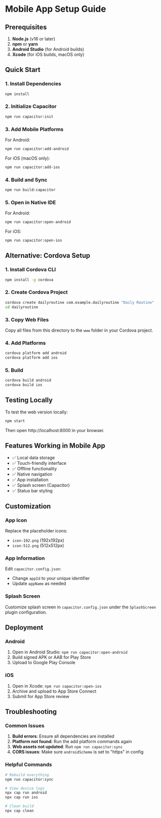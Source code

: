 # Mobile App Setup Guide

## Prerequisites

1. **Node.js** (v16 or later)
2. **npm** or **yarn**
3. **Android Studio** (for Android builds)
4. **Xcode** (for iOS builds, macOS only)

## Quick Start

### 1. Install Dependencies

```bash
npm install
```

### 2. Initialize Capacitor

```bash
npm run capacitor:init
```

### 3. Add Mobile Platforms

For Android:
```bash
npm run capacitor:add-android
```

For iOS (macOS only):
```bash
npm run capacitor:add-ios
```

### 4. Build and Sync

```bash
npm run build:capacitor
```

### 5. Open in Native IDE

For Android:
```bash
npm run capacitor:open-android
```

For iOS:
```bash
npm run capacitor:open-ios
```

## Alternative: Cordova Setup

### 1. Install Cordova CLI

```bash
npm install -g cordova
```

### 2. Create Cordova Project

```bash
cordova create dailyroutine com.example.dailyroutine "Daily Routine"
cd dailyroutine
```

### 3. Copy Web Files

Copy all files from this directory to the `www` folder in your Cordova project.

### 4. Add Platforms

```bash
cordova platform add android
cordova platform add ios
```

### 5. Build

```bash
cordova build android
cordova build ios
```

## Testing Locally

To test the web version locally:

```bash
npm start
```

Then open http://localhost:8000 in your browser.

## Features Working in Mobile App

- ✅ Local data storage
- ✅ Touch-friendly interface
- ✅ Offline functionality
- ✅ Native navigation
- ✅ App installation
- ✅ Splash screen (Capacitor)
- ✅ Status bar styling

## Customization

### App Icon

Replace the placeholder icons:
- `icon-192.png` (192x192px)
- `icon-512.png` (512x512px)

### App Information

Edit `capacitor.config.json`:
- Change `appId` to your unique identifier
- Update `appName` as needed

### Splash Screen

Customize splash screen in `capacitor.config.json` under the `SplashScreen` plugin configuration.

## Deployment

### Android
1. Open in Android Studio: `npm run capacitor:open-android`
2. Build signed APK or AAB for Play Store
3. Upload to Google Play Console

### iOS
1. Open in Xcode: `npm run capacitor:open-ios`
2. Archive and upload to App Store Connect
3. Submit for App Store review

## Troubleshooting

### Common Issues

1. **Build errors**: Ensure all dependencies are installed
2. **Platform not found**: Run the add platform commands again
3. **Web assets not updated**: Run `npm run capacitor:sync`
4. **CORS issues**: Make sure `androidScheme` is set to "https" in config

### Helpful Commands

```bash
# Rebuild everything
npm run capacitor:sync

# View device logs
npx cap run android
npx cap run ios

# Clean build
npx cap clean
```
